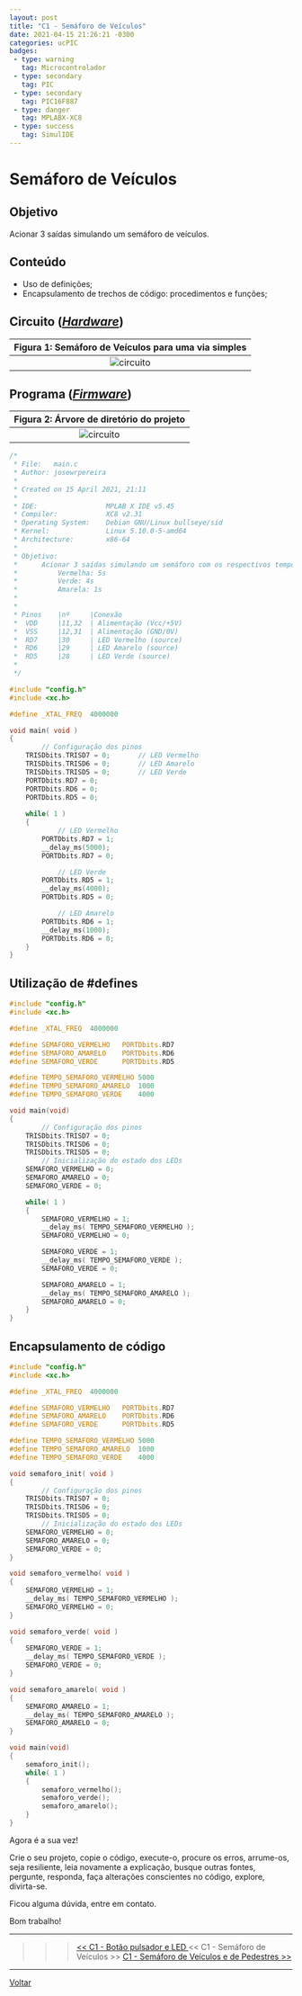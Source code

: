 ```yaml
---
layout: post
title: "C1 - Semáforo de Veículos"
date: 2021-04-15 21:26:21 -0300
categories: ucPIC
badges:
 - type: warning
   tag: Microcontrolador
 - type: secondary
   tag: PIC
 - type: secondary
   tag: PIC16F887
 - type: danger
   tag: MPLABX-XC8
 - type: success
   tag: SimulIDE
---
```


# Semáforo de Veículos


## Objetivo

Acionar 3 saídas simulando um semáforo de veículos.

## Conteúdo

* Uso de definições;
* Encapsulamento de trechos de código: procedimentos e funções;

<!--more-->

## Circuito ([*Hardware*](https://github.com/JoseWRPereira/ucPICsimulIDE/tree/master/sim_semaforo))


| Figura 1: Semáforo de Veículos para uma via simples |
|:----------------:|
| ![circuito]({{site.baseurlimg}}/_posts/tUcPIC/c1-semaforo_veiculos/semaforo_veiculos.gif{{site.rawimg}})|



## Programa ([*Firmware*](https://github.com/JoseWRPereira/ucPICsimulIDE/tree/master/c1_semaforo_veiculos.X))

| Figura 2: Árvore de diretório do projeto |
|:------------------------------:|
| ![circuito]({{site.baseurlimg}}/_posts/tUcPIC/c1-semaforo_veiculos/projectTree.png{{site.rawimg}})| 



```c
/*
 * File:   main.c
 * Author: josewrpereira
 *
 * Created on 15 April 2021, 21:11
 * 
 * IDE:                 MPLAB X IDE v5.45
 * Compiler:            XC8 v2.31
 * Operating System:    Debian GNU/Linux bullseye/sid
 * Kernel:              Linux 5.10.0-5-amd64
 * Architecture:        x86-64
 * 
 * Objetivo: 
 *      Acionar 3 saídas simulando um semáforo com os respectivos tempos:
 *          Vermelha: 5s
 *          Verde: 4s
 *          Amarela: 1s
 * 
 * 
 * Pinos    |nº     |Conexão
 *  VDD     |11,32  | Alimentação (Vcc/+5V)
 *  VSS     |12,31  | Alimentação (GND/0V)
 *  RD7     |30     | LED Vermelho (source)
 *  RD6     |29     | LED Amarelo (source)
 *  RD5     |28     | LED Verde (source)
 * 
 */

#include "config.h"
#include <xc.h>

#define _XTAL_FREQ  4000000

void main( void )
{
        // Configuração dos pinos
    TRISDbits.TRISD7 = 0;       // LED Vermelho
    TRISDbits.TRISD6 = 0;       // LED Amarelo
    TRISDbits.TRISD5 = 0;       // LED Verde
    PORTDbits.RD7 = 0;
    PORTDbits.RD6 = 0;
    PORTDbits.RD5 = 0;
    
    while( 1 )
    {
            // LED Vermelho
        PORTDbits.RD7 = 1;
        __delay_ms(5000);
        PORTDbits.RD7 = 0;

            // LED Verde                
        PORTDbits.RD5 = 1;
        __delay_ms(4000);
        PORTDbits.RD5 = 0;

            // LED Amarelo
        PORTDbits.RD6 = 1;
        __delay_ms(1000);
        PORTDbits.RD6 = 0;
    }
}
```

## Utilização de #defines

```c
#include "config.h"
#include <xc.h>

#define _XTAL_FREQ  4000000

#define SEMAFORO_VERMELHO   PORTDbits.RD7
#define SEMAFORO_AMARELO    PORTDbits.RD6
#define SEMAFORO_VERDE      PORTDbits.RD5

#define TEMPO_SEMAFORO_VERMELHO 5000
#define TEMPO_SEMAFORO_AMARELO  1000
#define TEMPO_SEMAFORO_VERDE    4000

void main(void)
{
        // Configuração dos pinos
    TRISDbits.TRISD7 = 0;
    TRISDbits.TRISD6 = 0;
    TRISDbits.TRISD5 = 0;
        // Inicialização do estado dos LEDs
    SEMAFORO_VERMELHO = 0;
    SEMAFORO_AMARELO = 0;
    SEMAFORO_VERDE = 0;

    while( 1 )
    {
        SEMAFORO_VERMELHO = 1;
        __delay_ms( TEMPO_SEMAFORO_VERMELHO );
        SEMAFORO_VERMELHO = 0;

        SEMAFORO_VERDE = 1;
        __delay_ms( TEMPO_SEMAFORO_VERDE );
        SEMAFORO_VERDE = 0;

        SEMAFORO_AMARELO = 1;
        __delay_ms( TEMPO_SEMAFORO_AMARELO );
        SEMAFORO_AMARELO = 0;
    }
}
```

## Encapsulamento de código
```c
#include "config.h"
#include <xc.h>

#define _XTAL_FREQ  4000000

#define SEMAFORO_VERMELHO   PORTDbits.RD7
#define SEMAFORO_AMARELO    PORTDbits.RD6
#define SEMAFORO_VERDE      PORTDbits.RD5

#define TEMPO_SEMAFORO_VERMELHO 5000
#define TEMPO_SEMAFORO_AMARELO  1000
#define TEMPO_SEMAFORO_VERDE    4000

void semaforo_init( void )
{
        // Configuração dos pinos
    TRISDbits.TRISD7 = 0;
    TRISDbits.TRISD6 = 0;
    TRISDbits.TRISD5 = 0;
        // Inicialização do estado dos LEDs
    SEMAFORO_VERMELHO = 0;
    SEMAFORO_AMARELO = 0;
    SEMAFORO_VERDE = 0;
}

void semaforo_vermelho( void )
{
    SEMAFORO_VERMELHO = 1;
    __delay_ms( TEMPO_SEMAFORO_VERMELHO );
    SEMAFORO_VERMELHO = 0;
}

void semaforo_verde( void )
{
    SEMAFORO_VERDE = 1;
    __delay_ms( TEMPO_SEMAFORO_VERDE );
    SEMAFORO_VERDE = 0;
}

void semaforo_amarelo( void )
{
    SEMAFORO_AMARELO = 1;
    __delay_ms( TEMPO_SEMAFORO_AMARELO );
    SEMAFORO_AMARELO = 0;
}

void main(void)
{
    semaforo_init();
    while( 1 )
    {
        semaforo_vermelho();
        semaforo_verde();
        semaforo_amarelo();
    }
}

```



Agora é a sua vez! 

Crie o seu projeto, copie o código, execute-o, procure os erros, arrume-os, seja resiliente, leia novamente a explicação, busque outras fontes, pergunte, responda, faça alterações conscientes no código, explore, divirta-se.

Ficou alguma dúvida, entre em contato. 

Bom trabalho! 


<hr/>

>>> [<< C1 - Botão pulsador e LED ]({{site.baseurl}}/2021/c1-botaoLED) << C1 - Semáforo de Veículos >> [C1 - Semáforo de Veículos e de Pedestres >>]({{site.baseurl}}/2021/c1-semaforo_veiculos_pedestres)

<hr/>



[Voltar]({{site.baseurl}}/docs/tecnology/ucPIC)